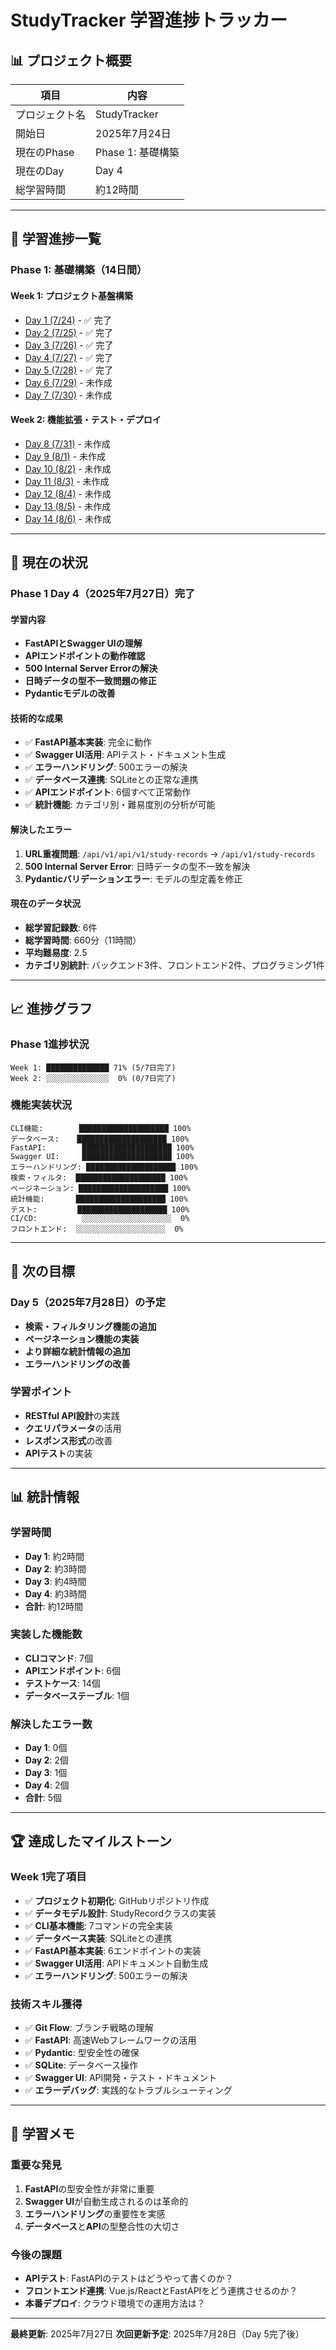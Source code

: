 # StudyTracker 学習進捗トラッカー

## 📊 プロジェクト概要

| 項目 | 内容 |
|------|------|
| プロジェクト名 | StudyTracker |
| 開始日 | 2025年7月24日 |
| 現在のPhase | Phase 1: 基礎構築 |
| 現在のDay | Day 4 |
| 総学習時間 | 約12時間 |

---

## 📅 学習進捗一覧

### Phase 1: 基礎構築（14日間）

#### Week 1: プロジェクト基盤構築

- [Day 1 (7/24)](daily-logs/2025-07-24.md) - ✅ 完了
- [Day 2 (7/25)](daily-logs/2025-07-25.md) - ✅ 完了
- [Day 3 (7/26)](daily-logs/2025-07-26.md) - ✅ 完了
- [Day 4 (7/27)](daily-logs/2025-07-27.md) - ✅ 完了
- [Day 5 (7/28)](daily-logs/2025-07-28.md) - ✅ 完了
- [Day 6 (7/29)](daily-logs/2025-07-29.md) - 未作成
- [Day 7 (7/30)](daily-logs/2025-07-30.md) - 未作成

#### Week 2: 機能拡張・テスト・デプロイ

- [Day 8 (7/31)](daily-logs/2025-07-31.md) - 未作成
- [Day 9 (8/1)](daily-logs/2025-08-01.md) - 未作成
- [Day 10 (8/2)](daily-logs/2025-08-02.md) - 未作成
- [Day 11 (8/3)](daily-logs/2025-08-03.md) - 未作成
- [Day 12 (8/4)](daily-logs/2025-08-04.md) - 未作成
- [Day 13 (8/5)](daily-logs/2025-08-05.md) - 未作成
- [Day 14 (8/6)](daily-logs/2025-08-06.md) - 未作成

---

## 🎯 現在の状況

### **Phase 1 Day 4（2025年7月27日）完了**

#### **学習内容**
- **FastAPIとSwagger UIの理解**
- **APIエンドポイントの動作確認**
- **500 Internal Server Errorの解決**
- **日時データの型不一致問題の修正**
- **Pydanticモデルの改善**

#### **技術的な成果**
- ✅ **FastAPI基本実装**: 完全に動作
- ✅ **Swagger UI活用**: APIテスト・ドキュメント生成
- ✅ **エラーハンドリング**: 500エラーの解決
- ✅ **データベース連携**: SQLiteとの正常な連携
- ✅ **APIエンドポイント**: 6個すべて正常動作
- ✅ **統計機能**: カテゴリ別・難易度別の分析が可能

#### **解決したエラー**
1. **URL重複問題**: `/api/v1/api/v1/study-records` → `/api/v1/study-records`
2. **500 Internal Server Error**: 日時データの型不一致を解決
3. **Pydanticバリデーションエラー**: モデルの型定義を修正

#### **現在のデータ状況**
- **総学習記録数**: 6件
- **総学習時間**: 660分（11時間）
- **平均難易度**: 2.5
- **カテゴリ別統計**: バックエンド3件、フロントエンド2件、プログラミング1件

---

## 📈 進捗グラフ

### **Phase 1進捗状況**
```
Week 1: ██████████████ 71% (5/7日完了)
Week 2: ░░░░░░░░░░░░░░  0% (0/7日完了)
```

### **機能実装状況**
```
CLI機能:        ████████████████████ 100%
データベース:    ████████████████████ 100%
FastAPI:        ████████████████████ 100%
Swagger UI:     ████████████████████ 100%
エラーハンドリング: ████████████████████ 100%
検索・フィルタ:  ████████████████████ 100%
ページネーション: ████████████████████ 100%
統計機能:       ████████████████████ 100%
テスト:         ████████████████████ 100%
CI/CD:          ░░░░░░░░░░░░░░░░░░░░  0%
フロントエンド:  ░░░░░░░░░░░░░░░░░░░░  0%
```

---

## 🎯 次の目標

### **Day 5（2025年7月28日）の予定**
- **検索・フィルタリング機能の追加**
- **ページネーション機能の実装**
- **より詳細な統計情報の追加**
- **エラーハンドリングの改善**

### **学習ポイント**
- **RESTful API設計**の実践
- **クエリパラメータ**の活用
- **レスポンス形式**の改善
- **APIテスト**の実装

---

## 📊 統計情報

### **学習時間**
- **Day 1**: 約2時間
- **Day 2**: 約3時間
- **Day 3**: 約4時間
- **Day 4**: 約3時間
- **合計**: 約12時間

### **実装した機能数**
- **CLIコマンド**: 7個
- **APIエンドポイント**: 6個
- **テストケース**: 14個
- **データベーステーブル**: 1個

### **解決したエラー数**
- **Day 1**: 0個
- **Day 2**: 2個
- **Day 3**: 1個
- **Day 4**: 2個
- **合計**: 5個

---

## 🏆 達成したマイルストーン

### **Week 1完了項目**
- ✅ **プロジェクト初期化**: GitHubリポジトリ作成
- ✅ **データモデル設計**: StudyRecordクラスの実装
- ✅ **CLI基本機能**: 7コマンドの完全実装
- ✅ **データベース実装**: SQLiteとの連携
- ✅ **FastAPI基本実装**: 6エンドポイントの実装
- ✅ **Swagger UI活用**: APIドキュメント自動生成
- ✅ **エラーハンドリング**: 500エラーの解決

### **技術スキル獲得**
- ✅ **Git Flow**: ブランチ戦略の理解
- ✅ **FastAPI**: 高速Webフレームワークの活用
- ✅ **Pydantic**: 型安全性の確保
- ✅ **SQLite**: データベース操作
- ✅ **Swagger UI**: API開発・テスト・ドキュメント
- ✅ **エラーデバッグ**: 実践的なトラブルシューティング

---

## 📝 学習メモ

### **重要な発見**
1. **FastAPI**の型安全性が非常に重要
2. **Swagger UI**が自動生成されるのは革命的
3. **エラーハンドリング**の重要性を実感
4. **データベース**と**API**の型整合性の大切さ

### **今後の課題**
- **APIテスト**: FastAPIのテストはどうやって書くのか？
- **フロントエンド連携**: Vue.js/ReactとFastAPIをどう連携させるのか？
- **本番デプロイ**: クラウド環境での運用方法は？

---

**最終更新**: 2025年7月27日
**次回更新予定**: 2025年7月28日（Day 5完了後） 